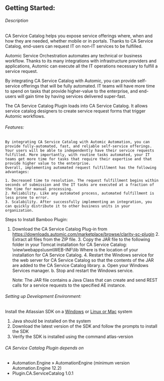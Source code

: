 ## Getting Started:


###### Description
	
CA Service Catalog helps you expose service offerings where, when and how they are needed, whether mobile or in portals. Thanks to CA Service Catalog, end-users can request IT on non-IT services to be fulfilled.

Automic Service Orchestration automates any technical or business workflow. Thanks to its many integrations with infrastructure providers and applications, Automic can execute all the IT operations necessary to fulfill a service request.

By integrating CA Service Catalog with Automic, you can provide self-service offerings that will be fully automated. IT teams will have more time to spend on tasks that provide higher-value to the enterprise, and end-users will gain time by having services delivered super-fast.

The CA Service Catalog Plugin loads into CA Service Catalog. It allows service catalog designers to create service request forms that trigger Automic workflows.

	
###### Features:

    By integrating CA Service Catalog with Automic Automation, you can provide fully-automated, fast, and reliable self-service offerings. 
	Your users will be able to independently have their service requests fulfilled. More importantly, with routine tasks automated, your IT teams get more time for tasks that require their expertise and that provide higher value to the enterprise.
	Overall, implementing automated request fulfillment has the following advantages:

	1. Decreased time to resolution. The request fulfillment begins within seconds of submission and the IT tasks are executed at a fraction of the time for manual processing.
	2. Reliability. Like any automated process, automated fulfillment is less prone to error.
	3. Scalability. After successfully implementing an integration, you can quickly distribute it to other business units in your organization.


Steps to Install Bamboo Plugin:
	
1. Download the CA Service Catalog Plug-in from https://downloads.automic.com/marketplace/browse/clarity-sc-plugin
	2. Extract all files from the ZIP file.
	3. Copy the JAR  file to the following folder in your Tomcat installation for CA Service Catalog:
		<CA Service Catalog>\view\webapps\usm\WEB-INF\lib
		Where <CA Service Catalog> is the location of your installation for CA Service Catalog.
	4. Restart the Windows service for the web server for CA Service Catalog so that the contents of the JAR are added to the CA Service Catalog library.
		a. Open your Windows Services manager.
		b. Stop and restart the Windows service.
		
	Note: The JAR file contains a Java Class that can create and send REST calls for a service requests to the specified AE instance.

###### Setting up Development Environment:
    
  Install the Atlassian SDK on a [Windows](https://developer.atlassian.com/server/framework/atlassian-sdk/install-the-atlassian-sdk-on-a-windows-system/) or [Linux or Mac](https://developer.atlassian.com/server/framework/atlassian-sdk/install-the-atlassian-sdk-on-a-linux-or-mac-system/) system
		
  1. Java should be installed on the system
  2. Download the latest version of the SDK and follow the prompts to install the SDK
  3. Verify the SDK is installed using the command atlas-version
	
		
###### CA Service Catalog Plugin depends on

- Automation.Engine » AutomationEngine (minimum version Automation.Engine 12.2)
- Plugin.CA.ServiceCatalog 1.0.1

